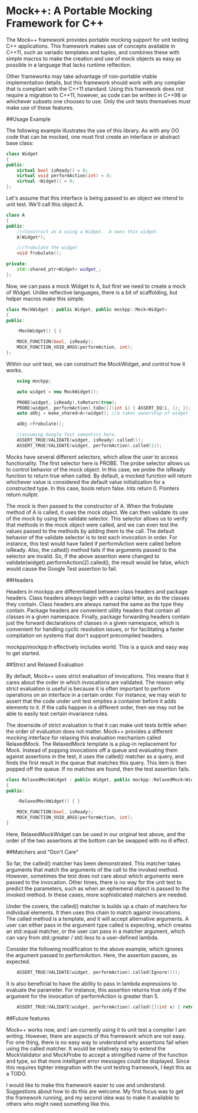 Mock++: A Portable Mocking Framework for C++
============================================

The Mock++ framework provides portable mocking support for unit testing C++
applications.  This framework makes use of concepts available in C++11, such as
variadic templates and tuples, and combines these with simple macros to make the
creation and use of mock objects as easy as possible in a language that lacks
runtime reflection.

Other frameworks may take advantage of non-portable vtable implementation
details, but this framework should work with any compiler that is compliant with
the C++11 standard.  Using this framework does not require a migration to C++11,
however, as code can be written in C++98 or whichever subsets one chooses to
use. Only the unit tests themselves must make use of these features.

##Usage Example

The following example illustrates the use of this library.  As with any OO code
that can be mocked, one must first create an interface or abstract base class:

```c++
class Widget
{
public:
    virtual bool isReady() = 0;
    virtual void performAction(int) = 0;
    virtual ~Widget() = 0;
};
```

Let's assume that this interface is being passed to an object we intend to unit
test.  We'll call this object A.

```c++
class A
{
public:
    ///Construct an A using a Widget.  A owns this widget.
    A(Widget*);

    ///frobulate the widget
    void frobulate();

private:
    std::shared_ptr<Widget> widget_;
};
```

Now, we can pass a mock Widget to A, but first we need to create a mock of
Widget.  Unlike reflective languages, there is a bit of scaffolding, but helper
macros make this simple.

```c++
class MockWidget : public Widget, public mockpp::Mock<Widget>
{
public:

    ~MockWidget() { }

    MOCK_FUNCTION(bool, isReady);
    MOCK_FUNCTION_VOID_ARGS(performAction, int);
};
```

Within our unit test, we can construct the MockWidget, and control how it works.

```c++
    using mockpp;

    auto widget = new MockWidget();

    PROBE(widget, isReady).toReturn(true);
    PROBE(widget, performAction).toDo([](int i) { ASSERT_EQ(i, 1); });
    auto aObj = make_shared<A>(widget); //a takes ownership of widget

    aObj->frobulate();

    //assuming Google Test semantics here.
    ASSERT_TRUE(VALIDATE(widget, isReady).called());
    ASSERT_TRUE(VALIDATE(widget, performAction).called(1));
```

Mocks have several different selectors, which allow the user to access
functionality.  The first selector here is PROBE.  The probe selector allows us
to control behavior of the mock object.  In this case, we probe the isReady
function to return true when called. By default, a mocked function will return
whichever value is considered the default value initialization for a constructed
type.  In this case, bools return false.  Ints return 0.  Pointers return
nullptr.

The mock is then passed to the constructor of A.  When the frobulate method of A
is called, it uses the mock object.  We can then validate its use of the mock by
using the validate selector.  This selector allows us to verify that methods in
the mock object were called, and we can even test the values passed to the
methods by adding them to the call.  The default behavior of the validate
selector is to test each invocation in order.  For instance, this test would
have failed if performAction were called before isReady.  Also, the called()
method fails if the arguments passed to the selector are invalid.  So, if the
above assertion were changed to validate(widget).performAction(2).called(), the
result would be false, which would cause the Google Test assertion to fail.

##Headers

Headers in mockpp are differentiated between class headers and package headers.
Class headers always begin with a capital letter, as do the classes they
contain.  Class headers are always named the same as the type they contain.
Package headers are convenient utility headers that contain all classes in a
given namespace.  Finally, package forwarding headers contain just the forward
declarations of classes in a given namespace, which is convenient for handling
cyclic resolution issues, or for facilitating a faster compilation on systems
that don't support precompiled headers.

mockpp/mockpp.h effectively includes world.  This is a quick and easy way to
get started.

##Strict and Relaxed Evaluation

By default, Mock++ uses strict evaluation of invocations.  This means that it
cares about the order in which invocations are validated.  The reason why strict
evaluation is useful is because it is often important to perform operations on
an interface in a certain order.  For instance, we may wish to assert that the
code under unit test empties a container before it adds elements to it.  If the
calls happen in a different order, then we may not be able to easily test
certain invariance rules.

The downside of strict evaluation is that it can make unit tests brittle when
the order of evaluation does not matter.  Mock++ provides a different mocking
interface for relaxing this evaluation mechanism called RelaxedMock.  The
RelaxedMock template is a plug-in replacement for Mock.  Instead of popping
invocations off a queue and evaluating them against assertions in the test, it
uses the called() matcher as a query, and finds the first result in the queue
that matches this query.  This item is then popped off the queue.  If no matches
are found, then the test assertion fails.

```c++
class RelaxedMockWidget : public Widget, public mockpp::RelaxedMock<Widget>
{
public:

    ~RelaxedMockWidget() { }

    MOCK_FUNCTION(bool, isReady);
    MOCK_FUNCTION_VOID_ARGS(performAction, int);
}
```

Here, RelaxedMockWidget can be used in our original test above, and the order of
the two assertions at the bottom can be swapped with no ill effect.

##Matchers and "Don't Care"

So far, the called() matcher has been demonstrated.  This matcher takes
arguments that match the arguments of the call to the invoked method.  However,
sometimes the test does not care about which arguments were passed to the
invocation.  Other times, there is no way for the unit test to predict the
parameters, such as when an ephemeral object is passed to the invoked method.
In these cases, more sophisticated matchers are needed.

Under the covers, the called() matcher is builds up a chain of matchers for
individual elements.  It then uses this chain to match against invocations.  The
called method is a template, and it will accept alternative arguments.  A user
can either pass in the argument type called is expecting, which creates an
std::equal matcher, or the user can pass in a matcher argument, which can vary
from std::greater / std::less to a user-defined lambda.

Consider the following modification to the above example, which ignores the
argument passed to performAction.  Here, the assertion passes, as expected.

```c++
    ASSERT_TRUE(VALIDATE(widget, performAction).called(Ignore()));
```

It is also beneficial to have the ability to pass in lambda expressions to
evaluate the parameter.  For instance, this assertion returns true only if the
argument for the invocation of performAction is greater than 5.

```c++
    ASSERT_TRUE(VALIDATE(widget, performAction).called([](int x) { return x > 5; }));
```

##Future features

Mock++ works now, and I am currently using it to unit test a compiler I am
writing.  However, there are aspects of this framework which are not easy.  For
one thing, there is no easy way to understand why assertions fail when using the
called matcher.  It would be relatively easy to extend the MockValidator and
MockProbe to accept a stringified name of the function and type, so that more
intelligent error messages could be displayed.  Since this requires tighter
integration with the unit testing framework, I kept this as a TODO.

I would like to make this framework easier to use and understand.  Suggestions
about how to do this are welcome.  My first focus was to get the framework
running, and my second idea was to make it available to others who might need
something like this.
